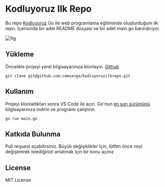 # Kodluyoruz Ilk Repo

Bu repo [Kodluyoruz](https://www.kodluyoruz.org/) Go ile web programlama eğitiminde oluşturduğum ilk repo. İçerisinde bir adet README dosyası ve bir adet main.go barındırıyor.

![fig](https://raw.github.com/cemsanga/kodluyoruzilkrepo/main/fig/image.png)

## Yükleme

Öncelikle projeyi yerel bilgisayarınıza klonlayın. [Github](https://github.com/cemsanga/kodluyoruzilkrepo)

`git clone git@github.com:cemsanga/kodluyoruzilkrepo.git`

## Kullanım

Projeyi klonladıktan sonra VS Code ile açın. Go'nun [en son sürümünü](https://go.dev/dl/) bilgisayarınıza indirin ve programı çalıştırın.

`go run main.go`

## Katkıda Bulunma

Pull request açabilirsiniz. Büyük değişiklikler için, lütfen önce neyi değiştimrek istediğinizi anlatmak için bir konu açınız

## License

MIT License
